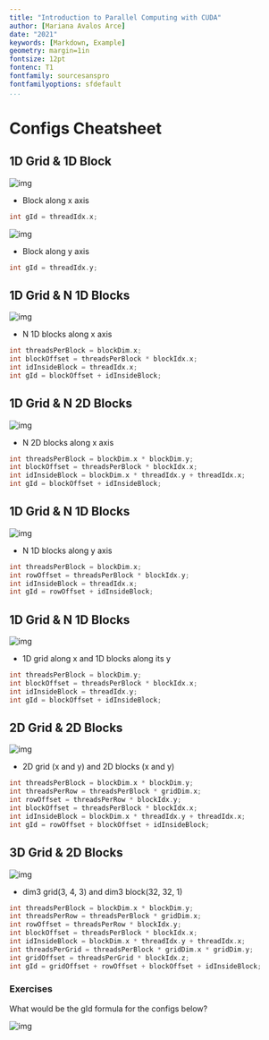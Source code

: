 ```yaml
---
title: "Introduction to Parallel Computing with CUDA"
author: [Mariana Avalos Arce]
date: "2021"
keywords: [Markdown, Example]
geometry: margin=1in
fontsize: 12pt
fontenc: T1
fontfamily: sourcesanspro  
fontfamilyoptions: sfdefault
...
```


# Configs Cheatsheet

## 1D Grid & 1D Block

![img](res/1.png)

- Block along x axis

```c++
int gId = threadIdx.x;
```

![img](res/2.png)

- Block along y axis

```c++
int gId = threadIdx.y;
```

## 1D Grid & N 1D Blocks

![img](res/3.png)

- N 1D blocks along x axis

```c++
int threadsPerBlock = blockDim.x;
int blockOffset = threadsPerBlock * blockIdx.x;
int idInsideBlock = threadIdx.x;
int gId = blockOffset + idInsideBlock;
```

## 1D Grid & N 2D Blocks

![img](res/4.png)

- N 2D blocks along x axis

```c++
int threadsPerBlock = blockDim.x * blockDim.y;
int blockOffset = threadsPerBlock * blockIdx.x;
int idInsideBlock = blockDim.x * threadIdx.y + threadIdx.x;
int gId = blockOffset + idInsideBlock;
```

## 1D Grid & N 1D Blocks

![img](res/5.png)

- N 1D blocks along y axis

```c++
int threadsPerBlock = blockDim.x;
int rowOffset = threadsPerBlock * blockIdx.y;
int idInsideBlock = threadIdx.x;
int gId = rowOffset + idInsideBlock;
```

## 1D Grid & N 1D Blocks

![img](res/6.png)

- 1D grid along x and 1D blocks along its y

```c++
int threadsPerBlock = blockDim.y;
int blockOffset = threadsPerBlock * blockIdx.x;
int idInsideBlock = threadIdx.y;
int gId = blockOffset + idInsideBlock;
```

## 2D Grid & 2D Blocks

![img](res/7.png)

- 2D grid (x and y) and 2D blocks (x and y)

```c++
int threadsPerBlock = blockDim.x * blockDim.y;
int threadsPerRow = threadsPerBlock * gridDim.x;
int rowOffset = threadsPerRow * blockIdx.y;
int blockOffset = threadsPerBlock * blockIdx.x;
int idInsideBlock = blockDim.x * threadIdx.y + threadIdx.x;
int gId = rowOffset + blockOffset + idInsideBlock;
```

## 3D Grid & 2D Blocks

![img](res/8.png)

- dim3 grid(3, 4, 3) and dim3 block(32, 32, 1)

```c++
int threadsPerBlock = blockDim.x * blockDim.y;
int threadsPerRow = threadsPerBlock * gridDim.x;
int rowOffset = threadsPerRow * blockIdx.y;
int blockOffset = threadsPerBlock * blockIdx.x;
int idInsideBlock = blockDim.x * threadIdx.y + threadIdx.x;
int threadsPerGrid = threadsPerBlock * gridDim.x * gridDim.y;
int gridOffset = threadsPerGrid * blockIdx.z;
int gId = gridOffset + rowOffset + blockOffset + idInsideBlock;
```

### Exercises

What would be the gId formula for the configs below?

![img](res/9.png)